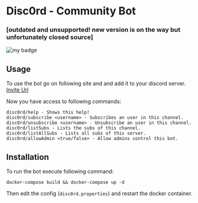 # Disc0rd - Community Bot
### [outdated and unsupported! new version is on the way but unfortunately closed source]
![my badge](https://github.com/scolastico/disc0rd/workflows/Java%20CI/badge.svg)

## Usage
To use the bot go on following site and and add it to your discord server. [Invite Url](https://invite.disc0rd.me/)

Now you have access to following commands:
```
disc0rd/help - Shows this help!
disc0rd/subscribe <username> - Subscribes an user in this channel.
disc0rd/unsubscribe <username> - Unsubscribe an user in this channel.
disc0rd/listSubs - Lists the subs of this channel.
disc0rd/listAllSubs - Lists all subs of this server.
disc0rd/allowAdmin <true/false> - Allow admins control this bot.
```

## Installation
To run the bot execute following command:
``` shell script
docker-compose build && docker-compose up -d
```
Then edit the config (`disc0rd.properties`) and restart the docker container.
